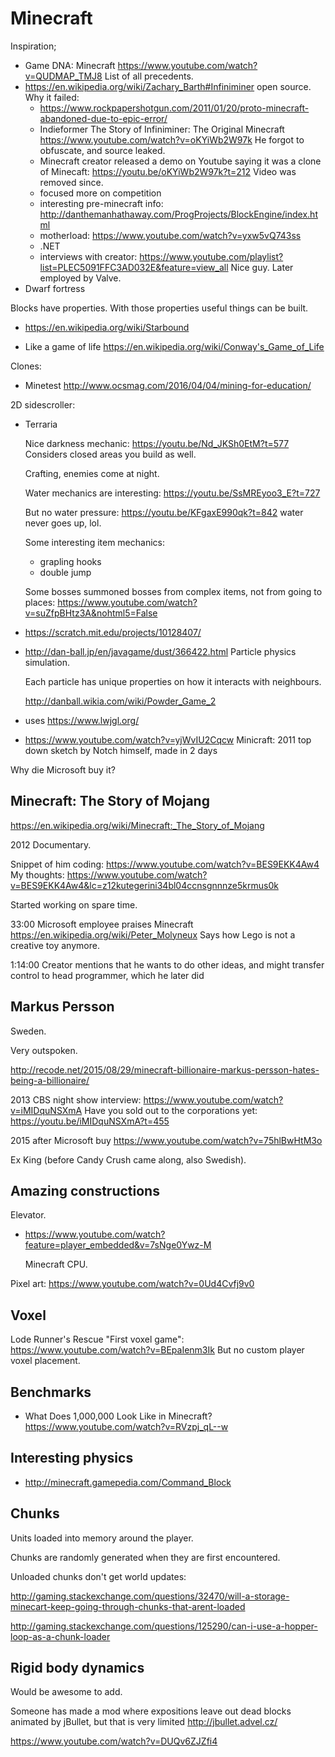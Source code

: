 # Minecraft

Inspiration;

-   Game DNA: Minecraft <https://www.youtube.com/watch?v=QUDMAP_TMJ8> List of all precedents.
-   <https://en.wikipedia.org/wiki/Zachary_Barth#Infiniminer> open source. Why it failed:
    - https://www.rockpapershotgun.com/2011/01/20/proto-minecraft-abandoned-due-to-epic-error/
    - Indieformer The Story of Infiniminer: The Original Minecraft https://www.youtube.com/watch?v=oKYiWb2W97k He forgot to obfuscate, and source leaked.
    - Minecraft creator released a demo on Youtube saying it was a clone of Minecaft: https://youtu.be/oKYiWb2W97k?t=212 Video was removed since.
    - focused more on competition
    - interesting pre-minecraft info: http://danthemanhathaway.com/ProgProjects/BlockEngine/index.html
    - motherload: https://www.youtube.com/watch?v=yxw5vQ743ss
    - .NET
    - interviews with creator: https://www.youtube.com/playlist?list=PLEC5091FFC3AD032E&feature=view_all Nice guy. Later employed by Valve.
-   Dwarf fortress

Blocks have properties. With those properties useful things can be built.

-   <https://en.wikipedia.org/wiki/Starbound>

-   Like a game of life <https://en.wikipedia.org/wiki/Conway's_Game_of_Life>

Clones:

-   Minetest http://www.ocsmag.com/2016/04/04/mining-for-education/

2D sidescroller:

-   Terraria

    Nice darkness mechanic: https://youtu.be/Nd_JKSh0EtM?t=577 Considers closed areas you build as well.

    Crafting, enemies come at night.

    Water mechanics are interesting: https://youtu.be/SsMREyoo3_E?t=727

    But no water pressure: https://youtu.be/KFgaxE990qk?t=842 water never goes up, lol.

    Some interesting item mechanics:

    - grapling hooks
    - double jump

    Some bosses summoned bosses from complex items, not from going to places: https://www.youtube.com/watch?v=suZfpBHtz3A&nohtml5=False

-   <https://scratch.mit.edu/projects/10128407/>

-   <http://dan-ball.jp/en/javagame/dust/366422.html> Particle physics simulation.

    Each particle has unique properties on how it interacts with neighbours.

    <http://danball.wikia.com/wiki/Powder_Game_2>

-   uses <https://www.lwjgl.org/>

-   <https://www.youtube.com/watch?v=yjWvIU2Cqcw> Minicraft: 2011 top down sketch by Notch himself, made in 2 days

Why die Microsoft buy it?

## Minecraft: The Story of Mojang

https://en.wikipedia.org/wiki/Minecraft:_The_Story_of_Mojang

2012 Documentary.

Snippet of him coding: <https://www.youtube.com/watch?v=BES9EKK4Aw4> My thoughts: https://www.youtube.com/watch?v=BES9EKK4Aw4&lc=z12kutegerini34bl04ccnsgnnnze5krmus0k

Started working on spare time.

33:00 Microsoft employee praises Minecraft https://en.wikipedia.org/wiki/Peter_Molyneux Says how Lego is not a creative toy anymore.

1:14:00 Creator mentions that he wants to do other ideas, and might transfer control to head programmer, which he later did

## Markus Persson

Sweden.

Very outspoken.

http://recode.net/2015/08/29/minecraft-billionaire-markus-persson-hates-being-a-billionaire/

2013 CBS night show interview: https://www.youtube.com/watch?v=iMIDquNSXmA Have you sold out to the corporations yet: https://youtu.be/iMIDquNSXmA?t=455

2015 after Microsoft buy https://www.youtube.com/watch?v=75hlBwHtM3o

Ex King (before Candy Crush came along, also Swedish).

## Amazing constructions

Elevator.

-   <https://www.youtube.com/watch?feature=player_embedded&v=7sNge0Ywz-M>

    Minecraft CPU.

Pixel art: <https://www.youtube.com/watch?v=0Ud4Cvfj9v0>

## Voxel

Lode Runner's Rescue "First voxel game": https://www.youtube.com/watch?v=BEpaIenm3Ik But no custom player voxel placement.

## Benchmarks

- What Does 1,000,000 Look Like in Minecraft? <https://www.youtube.com/watch?v=RVzpj_qL--w>

## Interesting physics

- http://minecraft.gamepedia.com/Command_Block

## Chunks

Units loaded into memory around the player.

Chunks are randomly generated when they are first encountered.

Unloaded chunks don't get world updates:

<http://gaming.stackexchange.com/questions/32470/will-a-storage-minecart-keep-going-through-chunks-that-arent-loaded>

<http://gaming.stackexchange.com/questions/125290/can-i-use-a-hopper-loop-as-a-chunk-loader>

## Rigid body dynamics

Would be awesome to add.

Someone has made a mod where expositions leave out dead blocks animated by jBullet, but that is very limited <http://jbullet.advel.cz/>

<https://www.youtube.com/watch?v=DUQv6ZJZfi4>
